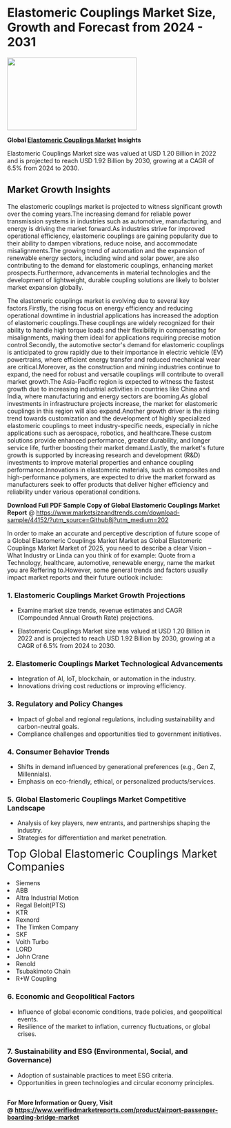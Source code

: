<H1>Elastomeric Couplings Market Size, Growth and Forecast from 2024 - 2031</H1><img class="aligncenter size-medium wp-image-584254" src="https://thirdeyenews.in/wp-content/uploads/2024/09/Global-Market-Research-300x168.jpeg" alt="" width="300" height="168" /><p><strong>Global&nbsp;<a href="https://www.marketsizeandtrends.com/download-sample/44152/?utm_source=Github8j?utm_medium=202">Elastomeric Couplings Market</a> Insights</strong></p><p>Elastomeric Couplings Market size was valued at USD 1.20 Billion in 2022 and is projected to reach USD 1.92 Billion by 2030, growing at a CAGR of 6.5% from 2024 to 2030.</p><p><h2>Market Growth Insights</h2> <p>The elastomeric couplings market is projected to witness significant growth over the coming years.The increasing demand for reliable power transmission systems in industries such as automotive, manufacturing, and energy is driving the market forward.As industries strive for improved operational efficiency, elastomeric couplings are gaining popularity due to their ability to dampen vibrations, reduce noise, and accommodate misalignments.The growing trend of automation and the expansion of renewable energy sectors, including wind and solar power, are also contributing to the demand for elastomeric couplings, enhancing market prospects.Furthermore, advancements in material technologies and the development of lightweight, durable coupling solutions are likely to bolster market expansion globally.</p> <p>The elastomeric couplings market is evolving due to several key factors.Firstly, the rising focus on energy efficiency and reducing operational downtime in industrial applications has increased the adoption of elastomeric couplings.These couplings are widely recognized for their ability to handle high torque loads and their flexibility in compensating for misalignments, making them ideal for applications requiring precise motion control.Secondly, the automotive sector's demand for elastomeric couplings is anticipated to grow rapidly due to their importance in electric vehicle (EV) powertrains, where efficient energy transfer and reduced mechanical wear are critical.Moreover, as the construction and mining industries continue to expand, the need for robust and versatile couplings will contribute to overall market growth.The Asia-Pacific region is expected to witness the fastest growth due to increasing industrial activities in countries like China and India, where manufacturing and energy sectors are booming.As global investments in infrastructure projects increase, the market for elastomeric couplings in this region will also expand.Another growth driver is the rising trend towards customization and the development of highly specialized elastomeric couplings to meet industry-specific needs, especially in niche applications such as aerospace, robotics, and healthcare.These custom solutions provide enhanced performance, greater durability, and longer service life, further boosting their market demand.Lastly, the market's future growth is supported by increasing research and development (R&D) investments to improve material properties and enhance coupling performance.Innovations in elastomeric materials, such as composites and high-performance polymers, are expected to drive the market forward as manufacturers seek to offer products that deliver higher efficiency and reliability under various operational conditions.</p> <p><span class=""><strong>Download Full PDF Sample Copy of Global Elastomeric Couplings Market Report</strong> @ <a href="https://www.marketsizeandtrends.com/download-sample/44152/?utm_source=Github8j?utm_medium=202" target="_blank">https://www.marketsizeandtrends.com/download-sample/44152/?utm_source=Github8j?utm_medium=202</a></span></p><p>In order to make an accurate and perceptive description of future scope of a Global&nbsp;Elastomeric Couplings Market Market as Global&nbsp;Elastomeric Couplings Market Market of 2025, you need to describe a clear Vision &ndash; What Industry or Linda can you think of for example: Quote from a Technology, healthcare, automotive, renewable energy, name the market you are Reffering to.However, some general trends and factors usually impact market reports and their future outlook include:</p><h3>1.&nbsp;<strong>Elastomeric Couplings Market Growth Projections</strong></h3><ul><li>Examine market size trends, revenue estimates and CAGR (Compounded Annual Growth Rate) projections.</li><li><p>Elastomeric Couplings Market size was valued at USD 1.20 Billion in 2022 and is projected to reach USD 1.92 Billion by 2030, growing at a CAGR of 6.5% from 2024 to 2030.</p></li></ul><h3>2.&nbsp;<strong>Elastomeric Couplings Market Technological Advancements</strong></h3><ul><li>Integration of AI, IoT, blockchain, or automation in the industry.</li><li>Innovations driving cost reductions or improving efficiency.</li></ul><h3>3.&nbsp;<strong>Regulatory and Policy Changes</strong></h3><ul><li>Impact of global and regional regulations, including sustainability and carbon-neutral goals.</li><li>Compliance challenges and opportunities tied to government initiatives.</li></ul><h3>4.&nbsp;<strong>Consumer Behavior Trends</strong></h3><ul><li>Shifts in demand influenced by generational preferences (e.g., Gen Z, Millennials).</li><li>Emphasis on eco-friendly, ethical, or personalized products/services.</li></ul><h3>5.&nbsp;<strong>Global Elastomeric Couplings Market Competitive Landscape</strong></h3><ul><li>Analysis of key players, new entrants, and partnerships shaping the industry.</li><li>Strategies for differentiation and market penetration.</li></ul><p data-pm-slice="1 1 []"><span style="color: inherit; font-family: inherit; font-size: 25px;">Top Global Elastomeric Couplings Market Companies</span></p><div class="" data-test-id=""><p><li>Siemens</li><li> ABB</li><li> Altra Industrial Motion</li><li> Regal Beloit(PTS)</li><li> KTR</li><li> Rexnord</li><li> The Timken Company</li><li> SKF</li><li> Voith Turbo</li><li> LORD</li><li> John Crane</li><li> Renold</li><li> Tsubakimoto Chain</li><li> R+W Coupling</li></p></div><h3>6.&nbsp;<strong>Economic and Geopolitical Factors</strong></h3><ul><li>Influence of global economic conditions, trade policies, and geopolitical events.</li><li>Resilience of the market to inflation, currency fluctuations, or global crises.</li></ul><h3>7.&nbsp;<strong>Sustainability and ESG (Environmental, Social, and Governance)</strong></h3><ul><li>Adoption of sustainable practices to meet ESG criteria.</li><li>Opportunities in green technologies and circular economy principles.</li></ul><h2><strong style="font-size: 14px;">For More Information or Query, Visit @&nbsp;</strong><a style="background-color: #ffffff; font-size: 14px;" href="https://www.marketsizeandtrends.com/report/elastomeric-couplings-market/" target="_blank">https://www.verifiedmarketreports.com/product/airport-passenger-boarding-bridge-market</a></h2>